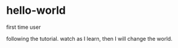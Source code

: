 # hello-world
first time user

following the tutorial. watch as I learn, then I will change the world.

